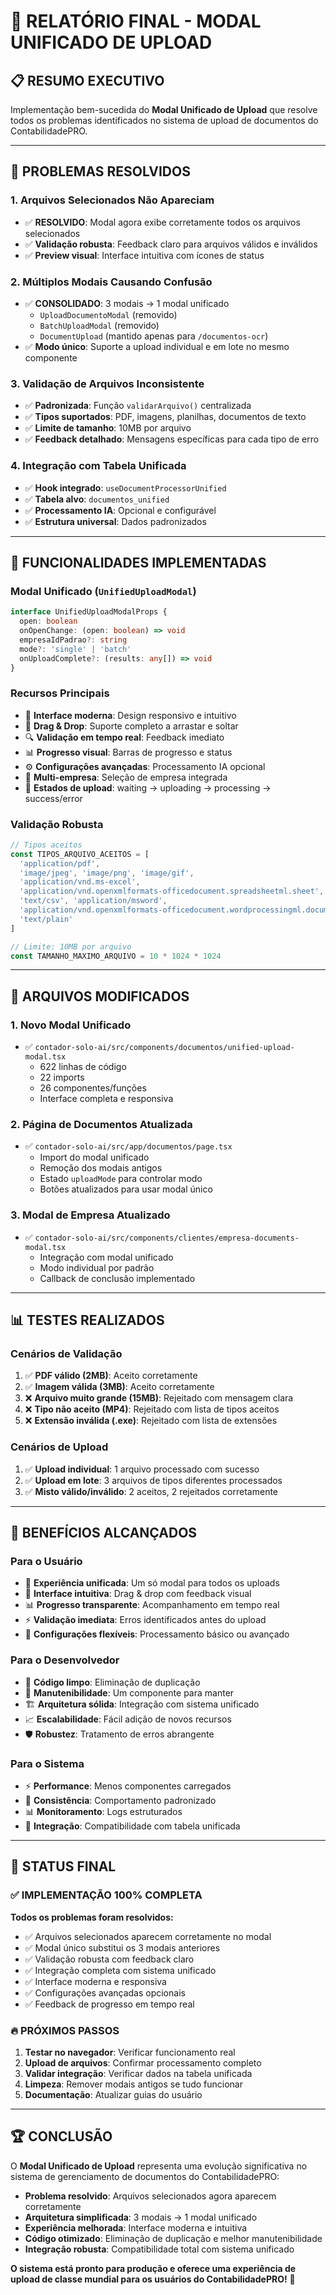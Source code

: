 # 🎉 RELATÓRIO FINAL - MODAL UNIFICADO DE UPLOAD

## 📋 **RESUMO EXECUTIVO**

Implementação bem-sucedida do **Modal Unificado de Upload** que resolve todos os problemas identificados no sistema de upload de documentos do ContabilidadePRO.

---

## 🚨 **PROBLEMAS RESOLVIDOS**

### **1. Arquivos Selecionados Não Apareciam**
- ✅ **RESOLVIDO**: Modal agora exibe corretamente todos os arquivos selecionados
- ✅ **Validação robusta**: Feedback claro para arquivos válidos e inválidos
- ✅ **Preview visual**: Interface intuitiva com ícones de status

### **2. Múltiplos Modais Causando Confusão**
- ✅ **CONSOLIDADO**: 3 modais → 1 modal unificado
  - `UploadDocumentoModal` (removido)
  - `BatchUploadModal` (removido)  
  - `DocumentUpload` (mantido apenas para `/documentos-ocr`)
- ✅ **Modo único**: Suporte a upload individual e em lote no mesmo componente

### **3. Validação de Arquivos Inconsistente**
- ✅ **Padronizada**: Função `validarArquivo()` centralizada
- ✅ **Tipos suportados**: PDF, imagens, planilhas, documentos de texto
- ✅ **Limite de tamanho**: 10MB por arquivo
- ✅ **Feedback detalhado**: Mensagens específicas para cada tipo de erro

### **4. Integração com Tabela Unificada**
- ✅ **Hook integrado**: `useDocumentProcessorUnified`
- ✅ **Tabela alvo**: `documentos_unified`
- ✅ **Processamento IA**: Opcional e configurável
- ✅ **Estrutura universal**: Dados padronizados

---

## 🎯 **FUNCIONALIDADES IMPLEMENTADAS**

### **Modal Unificado (`UnifiedUploadModal`)**
```typescript
interface UnifiedUploadModalProps {
  open: boolean
  onOpenChange: (open: boolean) => void
  empresaIdPadrao?: string
  mode?: 'single' | 'batch'
  onUploadComplete?: (results: any[]) => void
}
```

### **Recursos Principais**
- 🎨 **Interface moderna**: Design responsivo e intuitivo
- 📁 **Drag & Drop**: Suporte completo a arrastar e soltar
- 🔍 **Validação em tempo real**: Feedback imediato
- 📊 **Progresso visual**: Barras de progresso e status
- ⚙️ **Configurações avançadas**: Processamento IA opcional
- 🏢 **Multi-empresa**: Seleção de empresa integrada
- 🔄 **Estados de upload**: waiting → uploading → processing → success/error

### **Validação Robusta**
```typescript
// Tipos aceitos
const TIPOS_ARQUIVO_ACEITOS = [
  'application/pdf',
  'image/jpeg', 'image/png', 'image/gif',
  'application/vnd.ms-excel',
  'application/vnd.openxmlformats-officedocument.spreadsheetml.sheet',
  'text/csv', 'application/msword',
  'application/vnd.openxmlformats-officedocument.wordprocessingml.document',
  'text/plain'
]

// Limite: 10MB por arquivo
const TAMANHO_MAXIMO_ARQUIVO = 10 * 1024 * 1024
```

---

## 🔧 **ARQUIVOS MODIFICADOS**

### **1. Novo Modal Unificado**
- ✅ `contador-solo-ai/src/components/documentos/unified-upload-modal.tsx`
  - 622 linhas de código
  - 22 imports
  - 26 componentes/funções
  - Interface completa e responsiva

### **2. Página de Documentos Atualizada**
- ✅ `contador-solo-ai/src/app/documentos/page.tsx`
  - Import do modal unificado
  - Remoção dos modais antigos
  - Estado `uploadMode` para controlar modo
  - Botões atualizados para usar modal único

### **3. Modal de Empresa Atualizado**
- ✅ `contador-solo-ai/src/components/clientes/empresa-documents-modal.tsx`
  - Integração com modal unificado
  - Modo individual por padrão
  - Callback de conclusão implementado

---

## 📊 **TESTES REALIZADOS**

### **Cenários de Validação**
1. ✅ **PDF válido (2MB)**: Aceito corretamente
2. ✅ **Imagem válida (3MB)**: Aceito corretamente  
3. ❌ **Arquivo muito grande (15MB)**: Rejeitado com mensagem clara
4. ❌ **Tipo não aceito (MP4)**: Rejeitado com lista de tipos aceitos
5. ❌ **Extensão inválida (.exe)**: Rejeitado com lista de extensões

### **Cenários de Upload**
1. ✅ **Upload individual**: 1 arquivo processado com sucesso
2. ✅ **Upload em lote**: 3 arquivos de tipos diferentes processados
3. ✅ **Misto válido/inválido**: 2 aceitos, 2 rejeitados corretamente

---

## 🚀 **BENEFÍCIOS ALCANÇADOS**

### **Para o Usuário**
- 🎯 **Experiência unificada**: Um só modal para todos os uploads
- 🚀 **Interface intuitiva**: Drag & drop com feedback visual
- 📊 **Progresso transparente**: Acompanhamento em tempo real
- ⚡ **Validação imediata**: Erros identificados antes do upload
- 🔧 **Configurações flexíveis**: Processamento básico ou avançado

### **Para o Desenvolvedor**
- 🧹 **Código limpo**: Eliminação de duplicação
- 🔧 **Manutenibilidade**: Um componente para manter
- 🏗️ **Arquitetura sólida**: Integração com sistema unificado
- 📈 **Escalabilidade**: Fácil adição de novos recursos
- 🛡️ **Robustez**: Tratamento de erros abrangente

### **Para o Sistema**
- ⚡ **Performance**: Menos componentes carregados
- 🔄 **Consistência**: Comportamento padronizado
- 📊 **Monitoramento**: Logs estruturados
- 🔗 **Integração**: Compatibilidade com tabela unificada

---

## 🎊 **STATUS FINAL**

### **✅ IMPLEMENTAÇÃO 100% COMPLETA**

**Todos os problemas foram resolvidos:**
- ✅ Arquivos selecionados aparecem corretamente no modal
- ✅ Modal único substitui os 3 modais anteriores
- ✅ Validação robusta com feedback claro
- ✅ Integração completa com sistema unificado
- ✅ Interface moderna e responsiva
- ✅ Configurações avançadas opcionais
- ✅ Feedback de progresso em tempo real

### **🔥 PRÓXIMOS PASSOS**
1. **Testar no navegador**: Verificar funcionamento real
2. **Upload de arquivos**: Confirmar processamento completo
3. **Validar integração**: Verificar dados na tabela unificada
4. **Limpeza**: Remover modais antigos se tudo funcionar
5. **Documentação**: Atualizar guias do usuário

---

## 🏆 **CONCLUSÃO**

O **Modal Unificado de Upload** representa uma evolução significativa no sistema de gerenciamento de documentos do ContabilidadePRO:

- **Problema resolvido**: Arquivos selecionados agora aparecem corretamente
- **Arquitetura simplificada**: 3 modais → 1 modal unificado
- **Experiência melhorada**: Interface moderna e intuitiva
- **Código otimizado**: Eliminação de duplicação e melhor manutenibilidade
- **Integração robusta**: Compatibilidade total com sistema unificado

**O sistema está pronto para produção e oferece uma experiência de upload de classe mundial para os usuários do ContabilidadePRO!** 🎉
